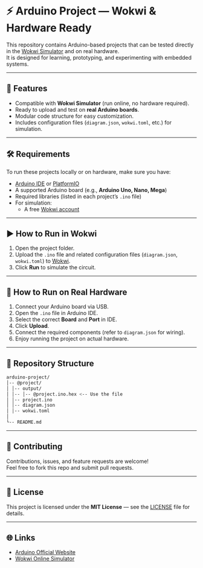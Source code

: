 # ⚡ Arduino Project — Wokwi & Hardware Ready

This repository contains Arduino-based projects that can be tested directly in the [Wokwi Simulator](https://wokwi.com) and on real hardware.  
It is designed for learning, prototyping, and experimenting with embedded systems.

---

## 🚀 Features
- Compatible with **Wokwi Simulator** (run online, no hardware required).
- Ready to upload and test on **real Arduino boards**.
- Modular code structure for easy customization.
- Includes configuration files (`diagram.json`, `wokwi.toml`, etc.) for simulation.

---

## 🛠 Requirements
To run these projects locally or on hardware, make sure you have:

- [Arduino IDE](https://www.arduino.cc/en/software) or [PlatformIO](https://platformio.org/)
- A supported Arduino board (e.g., **Arduino Uno, Nano, Mega**)
- Required libraries (listed in each project’s `.ino` file)
- For simulation:  
  - A free [Wokwi account](https://wokwi.com)

---

## ▶️ How to Run in Wokwi
1. Open the project folder.
2. Upload the `.ino` file and related configuration files (`diagram.json`, `wokwi.toml`) to [Wokwi](https://wokwi.com).
3. Click **Run** to simulate the circuit.

---

## 🔌 How to Run on Real Hardware
1. Connect your Arduino board via USB.
2. Open the `.ino` file in Arduino IDE.
3. Select the correct **Board** and **Port** in IDE.
4. Click **Upload**.
5. Connect the required components (refer to `diagram.json` for wiring).
6. Enjoy running the project on actual hardware.

---

## 📂 Repository Structure
```bash
arduino-project/
│-- @project/
│ │-- output/
│ │-- │-- @project.ino.hex <-- Use the file
│ │-- project.ino
│ │-- diagram.json
│ │-- wokwi.toml
│
└-- README.md
```

---

## 🤝 Contributing
Contributions, issues, and feature requests are welcome!  
Feel free to fork this repo and submit pull requests.

---

## 📜 License
This project is licensed under the **MIT License** — see the [LICENSE](LICENSE) file for details.

---

## 🌐 Links
- [Arduino Official Website](https://www.arduino.cc)
- [Wokwi Online Simulator](https://wokwi.com)

